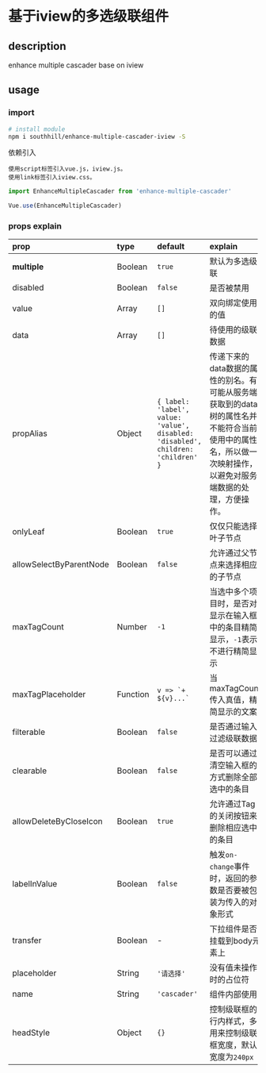 # 基于iview的多选级联组件

## description

enhance multiple cascader base on iview

## usage

### import
```bash
# install module
npm i southhill/enhance-multiple-cascader-iview -S
```
依赖引入

    使用script标签引入vue.js，iview.js。
    使用link标签引入iview.css。

```javascript
import EnhanceMultipleCascader from 'enhance-multiple-cascader'

Vue.use(EnhanceMultipleCascader)
```
### props explain

| prop                    | type     | default                                                                                     | explain                                                                                                                                                    |
| :---------------------- | :------- | :------------------------------------------------------------------------------------------ | :--------------------------------------------------------------------------------------------------------------------------------------------------------- |
| **multiple**            | Boolean  | `true`                                                                                      | 默认为多选级联                                                                                                                                             |
| disabled                | Boolean  | `false`                                                                                     | 是否被禁用                                                                                                                                                 |
| value                   | Array    | `[]`                                                                                        | 双向绑定使用的值                                                                                                                                           |
| data                    | Array    | `[]`                                                                                        | 待使用的级联数据                                                                                                                                           |
| propAlias               | Object   | <code>{ label: 'label', value: 'value', disabled: 'disabled', children: 'children' }</code> | 传递下来的data数据的属性的别名。有可能从服务端获取到的data树的属性名并不能符合当前使用中的属性名，所以做一次映射操作，以避免对服务端数据的处理，方便操作。 |
| onlyLeaf                | Boolean  | `true`                                                                                      | 仅仅只能选择叶子节点                                                                                                                                       |
| allowSelectByParentNode | Boolean  | `false`                                                                                     | 允许通过父节点来选择相应的子节点                                                                                                                           |
| maxTagCount             | Number   | `-1`                                                                                        | 当选中多个项目时，是否对显示在输入框中的条目精简显示，`-1`表示不进行精简显示                                                                               |
| maxTagPlaceholder       | Function | <code>v => \`+ ${v}...\`<code>                                                              | 当maxTagCount传入真值，精简显示的文案                                                                                                                      |
| filterable              | Boolean  | `false`                                                                                     | 是否通过输入过滤级联数据                                                                                                                                   |
| clearable               | Boolean  | `false`                                                                                     | 是否可以通过清空输入框的方式删除全部选中的条目                                                                                                             |
| allowDeleteByCloseIcon  | Boolean  | `true`                                                                                      | 允许通过Tag的关闭按钮来删除相应选中的条目                                                                                                                  |
| labelInValue            | Boolean  | `false`                                                                                     | 触发`on-change`事件时，返回的参数是否要被包装为传入的对象形式                                                                                              |
| transfer                | Boolean  | -                                                                                           | 下拉组件是否挂载到body元素上                                                                                                                               |
| placeholder             | String   | `'请选择'`                                                                                  | 没有值未操作时的占位符                                                                                                                                     |
| name                    | String   | `'cascader'`                                                                                | 组件内部使用                                                                                                                                               |
| headStyle               | Object   | `{}`                                                                                        | 控制级联框的行内样式，多用来控制级联框宽度，默认宽度为`240px`                                                                                              |

